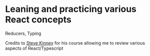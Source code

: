 # Leaning and practicing various React concepts

Reducers, Typing

Credits to [Steve Kinney](https://stevekinney.github.io/react-and-typescript/) for his course allowing me to review various aspects of React/Typescript